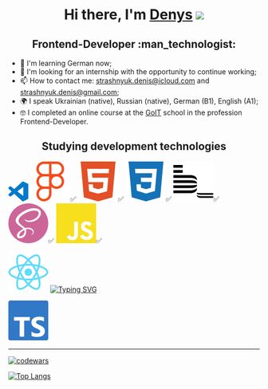 <h1 align="center">Hi there, I'm <a href="https://github.com/lordponchik" target="_blank">Denys</a> 
<img src="https://github.com/blackcater/blackcater/raw/main/images/Hi.gif" height="32"/></h1>

<h2 align="center">Frontend-Developer :man_technologist:</h2>

- 🧠 I'm learning German now;
- 📝 I'm looking for an internship with the opportunity to continue working;
- 📫 How to contact me: [strashnyuk.denis@icloud.com](strashnyuk.denis@icloud.com) and [strashnyuk.denis@gmail.com](strashnyuk.denis@gmail.com);
- 🌍 I speak Ukrainian (native), Russian (native), German (B1), English (A1);
- 🤓 I completed an online course at the [GoIT](https://goit.global/ua/) school in the profession Frontend-Developer.

<h2 align="center">Studying development technologies</h2>

<img src="./icons/visualstudiocode.svg" width="40"/> ![](./icons/figma.svg)✅ ![](./icons/html5.svg)✅ ![](./icons/css3.svg)✅ ![](./icons/bem.svg)✅ ![](./icons/sass.svg)✅ ![](./icons/javascript.svg)✅    

![](./icons/react.svg) [![Typing SVG](https://readme-typing-svg.herokuapp.com?font=Fira+Code&pause=1000&vCenter=true&width=200&height=40&lines=is+being+studied)](https://git.io/typing-svg) 

![](./icons/typescript.svg) 


---

[![codewars](https://www.codewars.com/users/LordPonchik/badges/large)](https://www.codewars.com/users/LordPonchik)

[![Top Langs](https://github-readme-stats.vercel.app/api/top-langs/?username=lordponchik&layout=compact)](https://github.com/anuraghazra/github-readme-stats)
